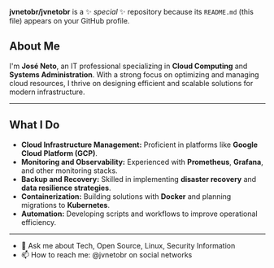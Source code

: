 
**jvnetobr/jvnetobr** is a ✨ _special_ ✨ repository because its `README.md` (this file) appears on your GitHub profile.


## About Me

I'm **José Neto**, an IT professional specializing in **Cloud Computing** and **Systems Administration**. With a strong focus on optimizing and managing cloud resources, I thrive on designing efficient and scalable solutions for modern infrastructure.

---

## What I Do

- **Cloud Infrastructure Management:** Proficient in platforms like **Google Cloud Platform (GCP)**.
- **Monitoring and Observability:** Experienced with **Prometheus**, **Grafana**, and other monitoring stacks.
- **Backup and Recovery:** Skilled in implementing **disaster recovery** and **data resilience strategies**.
- **Containerization:** Building solutions with **Docker** and planning migrations to **Kubernetes**.
- **Automation:** Developing scripts and workflows to improve operational efficiency.

---

- 💬 Ask me about Tech, Open Source, Linux, Security Information
- 📫 How to reach me: @jvnetobr on social networks
<!--- 😄 Pronouns: 
- ⚡ Fun fact: ...-->

